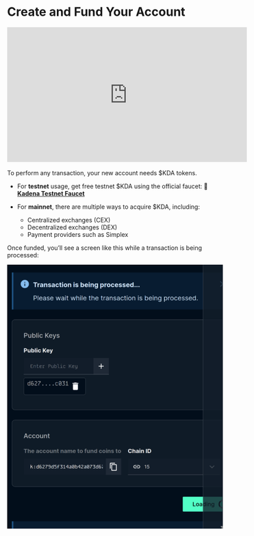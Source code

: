 # Create and Fund Your Account

<iframe width="560" height="315" src="https://www.youtube.com/embed/_eZ81KvmI9c?si=NN99h7c5o28EE3Zr" title="Creating snaK Account with Seed Phrase" frameborder="0" allow="accelerometer; autoplay; clipboard-write; encrypted-media; gyroscope; picture-in-picture; web-share" allowfullscreen></iframe>

To perform any transaction, your new account needs \$KDA tokens.

* For **testnet** usage, get free testnet \$KDA using the official faucet:
  **🔗 [Kadena Testnet Faucet](https://tools.kadena.io/faucet/new)**

* For **mainnet**, there are multiple ways to acquire \$KDA, including:

  * Centralized exchanges (CEX)
  * Decentralized exchanges (DEX)
  * Payment providers such as Simplex

Once funded, you’ll see a screen like this while a transaction is being processed:

![Transaction Processing](../images/transaction-processing.png)
